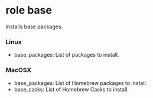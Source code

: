# role base

Installs base packages.

### Linux

* base_packages: List of packages to install.

### MacOSX

* base_packages: List of Homebrew packages to install.
* base_casks: List of Homebrew Casks to install.
